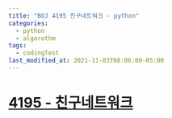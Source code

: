 ```yaml
---
title: "BOJ 4195 친구네트워크 - python"
categories:
  - python
  - algorothm
tags:
  - codingTest
last_modified_at: 2021-11-03T08:06:00-05:00
---
```

# [4195 - 친구네트워크](https://www.acmicpc.net/problem/1920)

